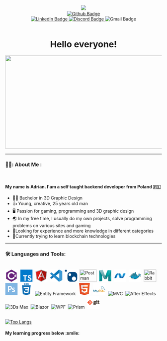<div id="header" align="center">
  <img src="https://media.giphy.com/media/1sgetPM00wWqJpVUTl/giphy.gif" width="300"/>
</div>

<div id="latest" align="center">
  <a href="https://github.com/Gulyeh/Vision">
    <img src="https://img.shields.io/badge/Latest%20Project-green?style=for-the-badge&logo=Github&logoColor=white" alt="Github Badge"/>
  </a>
</div>

<div id="badges" align="center">
  <a href="https://www.linkedin.com/in/adrian-zyznar/">
    <img src="https://img.shields.io/badge/LinkedIn-blue?style=for-the-badge&logo=linkedin&logoColor=white" alt="LinkedIn Badge"/>
  </a>
  <a href="https://discordapp.com/users/570362301190897714">
    <img src="https://img.shields.io/badge/Discord-gray?style=for-the-badge&logo=discord&logoColor=white" alt="Discord Badge"/>
  </a>
  <img src="https://img.shields.io/badge/zyznar.adrian@gmail.com-red?style=for-the-badge&logo=gmail&logoColor=white" alt="Gmail Badge"/>
</div>

<div id="counter" align="center">
  <img src="https://komarev.com/ghpvc/?username=Gulyeh&style=flat-square&color=blue" alt=""/>
 </div>
 
 <h1 align="center">Hello everyone!</h1>

<div align="center">
  <img src="https://media.giphy.com/media/RbDKaczqWovIugyJmW/giphy.gif" width="600" height="300"/>
</div>

---

<h3>👨‍🎨: About Me :</h3><br/>
<h4>My name is Adrian. I'am a self taught backend developer from Poland 🇵🇱</h4>
<ul>
  <li> 👨‍🎓 Bachelor in 3D Graphic Design</li>
  <li> 👍 Young, creative, 25 years old man</li>
  <li> 🖥️ Passion for gaming, programming and 3D graphic design</li>
  <li> 🌏 In my free time, I usually do my own projects, solve programming problems on various sites and gaming</li>
  <li> 📖Looking for experience and more knowledge in different categories</li>
  <li> 🤯Currently trying to learn blockchain technologies</li>
</ul>
 
 ---
 <h3> 🛠️ Languages and Tools:</h3><br/>
 <div>
  <img src="https://github.com/devicons/devicon/blob/master/icons/csharp/csharp-plain.svg" title="CSharp" **alt="CSharp" width="40" height="40"/>&nbsp;
  <img src="https://github.com/devicons/devicon/blob/master/icons/typescript/typescript-plain.svg" title="Typescript" **alt="Typescript" width="40" height="40"/>&nbsp;
  <img src="https://github.com/devicons/devicon/blob/master/icons/angularjs/angularjs-original.svg" title="Angular" **alt="Angular" width="40" height="40"/>&nbsp; 
  <img src="https://github.com/devicons/devicon/blob/master/icons/vscode/vscode-original.svg" title="VSCode" **alt="VSCode" width="40" height="40"/>&nbsp;
  <img src="https://github.com/devicons/devicon/blob/master/icons/nuget/nuget-original.svg" title="Nuget" **alt="Nuget" width="40" height="40"/>&nbsp;
  <img src="https://nkonev.name/api/image/post/title/7002cc5f-d699-458a-857a-12ca30ef2e59.jpeg" title="Postman" **alt="Postman" width="55" height="40"/>&nbsp;
  <img src="https://github.com/devicons/devicon/blob/master/icons/maya/maya-original.svg" title="Maya" **alt="Maya" width="40" height="40"/>&nbsp;
  <img src="https://github.com/devicons/devicon/blob/master/icons/dot-net/dot-net-original.svg" title="DotNet" **alt="DotNet" width="40" height="40"/>&nbsp;
  <img src="https://github.com/devicons/devicon/blob/master/icons/docker/docker-original.svg" title="Docker" **alt="Docker" width="40" height="40"/>&nbsp;
  <img src="https://czterytygodnie.pl/assets/images/courses/rabbitmq/rabbitmq.png" title="RabbitMQ" **alt="RabbitMQ" width="40" height="40"/>&nbsp;
  <img src="https://github.com/devicons/devicon/blob/master/icons/photoshop/photoshop-plain.svg" title="Photoshop" **alt="Photoshop" width="40" height="40"/>&nbsp;
  <img src="https://github.com/devicons/devicon/blob/master/icons/css3/css3-plain-wordmark.svg"  title="CSS3" alt="CSS" width="40" height="40"/>&nbsp;
  <img src="https://blog.pospieszynski.net/assets/2017-04-23-ef-core/ef-logo.png"  title="Entity Framework" alt="Entity Framework" width="40" height="40"/>&nbsp;
  <img src="https://github.com/devicons/devicon/blob/master/icons/html5/html5-original.svg" title="HTML5" alt="HTML" width="40" height="40"/>&nbsp;
  <img src="https://github.com/devicons/devicon/blob/master/icons/mysql/mysql-original-wordmark.svg" title="MySQL"  alt="MySQL" width="40" height="40"/>&nbsp;
  <img src="https://blog.tech-fellow.net/content/images/size/w600/2019/04/asp-net-mvc-1-.jpg" title="MVC"  alt="MVC" width="70" height="40"/>&nbsp;
  <img src="https://upload.wikimedia.org/wikipedia/commons/thumb/c/cb/Adobe_After_Effects_CC_icon.svg/512px-Adobe_After_Effects_CC_icon.svg.png?20210519030120" title="After Effects" alt="After Effects" width="40" height="40"/>&nbsp;
    <img src="https://www.svgrepo.com/show/303505/3ds-max-full-logo.svg" title="3Ds Max" alt="3Ds Max" width="40" height="40"/>&nbsp;
  <img src="https://devblogs.microsoft.com/aspnet/wp-content/uploads/sites/16/2019/04/BrandBlazor_nohalo_1000x.png" title="Blazor"  alt="Blazor" width="40" height="40"/>&nbsp;
  <img src="https://encrypted-tbn0.gstatic.com/images?q=tbn:ANd9GcSFxKap42Rdj2zF8q9W21iVmGASAKRYzXSJ6F--tQDEDGWJS5OfKKb5IB5gC8InYE5o5DA&usqp=CAU" title="WPF"         alt="WPF" width="60" height="40"/>&nbsp;
  <img src="https://repository-images.githubusercontent.com/31335300/a2496c00-23f2-11ea-91a7-97d6e7f18343" title="Prism"  alt="Prism" width="80" height="40"/>&nbsp;
  <img src="https://github.com/devicons/devicon/blob/master/icons/git/git-original-wordmark.svg" title="Git" **alt="Git" width="40" height="40"/>
</div>
<br/>

[![Top Langs](https://github-readme-stats.vercel.app/api/top-langs/?username=gulyeh&layout=compact&theme=vision-friendly-dark)](https://github.com/anuraghazra/github-readme-stats)



<h4>My learning progress below :smile:</h4>
